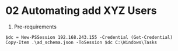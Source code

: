 # 02 Automating add XYZ Users

1. Pre-requirements

```shell
$dc = New-PSSession 192.168.243.155 -Credential (Get-Credential)
Copy-Item .\ad_schema.json -ToSession $dc C:\Windows\Tasks
```